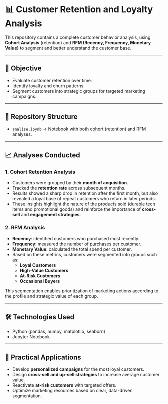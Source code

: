 # 📊 Customer Retention and Loyalty Analysis

This repository contains a complete customer behavior analysis, using **Cohort Analysis** (retention) and **RFM (Recency, Frequency, Monetary Value)** to segment and better understand the customer base.  

---

## 🔎 Objective  
- Evaluate customer retention over time.  
- Identify loyalty and churn patterns.  
- Segment customers into strategic groups for targeted marketing campaigns.  

---

## 📂 Repository Structure  
- `analise.ipynb` → Notebook with both cohort (retention) and RFM analyses.

---

## 📈 Analyses Conducted  
### 1. Cohort Retention Analysis  
- Customers were grouped by their **month of acquisition**.  
- Tracked the **retention rate** across subsequent months.  
- Results showed a sharp drop in retention after the first month, but also revealed a loyal base of repeat customers who return in later periods.  
- These insights highlight the nature of the products sold (durable tech items and promotional goods) and reinforce the importance of **cross-sell** and **engagement strategies**.  

### 2. RFM Analysis  
- **Recency**: identified customers who purchased most recently.  
- **Frequency**: measured the number of purchases per customer.  
- **Monetary Value**: calculated the total spend per customer.  
- Based on these metrics, customers were segmented into groups such as:  
  - **Loyal Customers**  
  - **High-Value Customers**  
  - **At-Risk Customers**  
  - **Occasional Buyers**  

This segmentation enables prioritization of marketing actions according to the profile and strategic value of each group.  

---

## 🛠️ Technologies Used  
- Python (pandas, numpy, matplotlib, seaborn)  
- Jupyter Notebook  

---

## 🚀 Practical Applications  
- Develop **personalized campaigns** for the most loyal customers.  
- Design **cross-sell and up-sell strategies** to increase average customer value.  
- Reactivate **at-risk customers** with targeted offers.  
- Optimize marketing resources based on clear, data-driven segmentation.  
